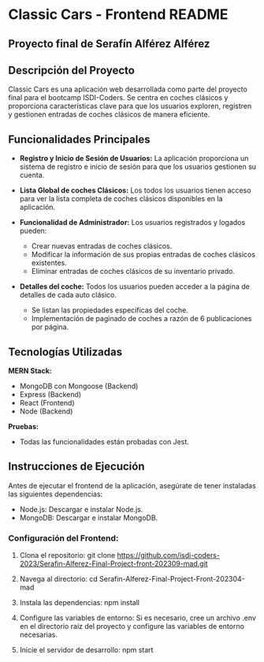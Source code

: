# Classic Cars - Frontend README
## Proyecto final de Serafín Alférez Alférez

## Descripción del Proyecto
Classic Cars es una aplicación web desarrollada como parte del proyecto final para el bootcamp ISDI-Coders. Se centra en coches clásicos y proporciona características clave para que los usuarios exploren, registren y gestionen entradas de coches clásicos de manera eficiente.

## Funcionalidades Principales
- **Registro y Inicio de Sesión de Usuarios:**
  La aplicación proporciona un sistema de registro e inicio de sesión para que los usuarios gestionen su cuenta.

- **Lista Global de coches Clásicos:**
  Los todos los usuarios tienen acceso para ver la lista completa de coches clásicos disponibles en la aplicación.

- **Funcionalidad de Administrador:**
  Los usuarios registrados y logados pueden:
  - Crear nuevas entradas de coches clásicos.
  - Modificar la información de sus propias entradas de coches clásicos existentes.
  - Eliminar entradas de coches clásicos de su inventario privado.

- **Detalles del coche:**
  Todos los usuarios pueden acceder a la página de detalles de cada auto clásico.
  - Se listan las propiedades específicas del coche.
  - Implementación de paginado de coches a razón de 6 publicaciones por página.

## Tecnologías Utilizadas
**MERN Stack:**
- MongoDB con Mongoose (Backend)
- Express (Backend)
- React (Frontend)
- Node (Backend)

**Pruebas:**
- Todas las funcionalidades están probadas con Jest.

## Instrucciones de Ejecución
Antes de ejecutar el frontend de la aplicación, asegúrate de tener instaladas las siguientes dependencias:

- Node.js: Descargar e instalar Node.js.
- MongoDB: Descargar e instalar MongoDB.

### Configuración del Frontend:
1. Clona el repositorio:
   git clone https://github.com/isdi-coders-2023/Serafin-Alferez-Final-Project-front-202309-mad.git

2. Navega al directorio: cd         Serafin-Alferez-Final-Project-Front-202304-mad

3. Instala las dependencias: npm install

4. Configure las variables de entorno: Si es necesario, cree un archivo .env en el directorio raíz del proyecto y configure las variables de entorno necesarias.

5. Inicie el servidor de desarrollo: npm start
